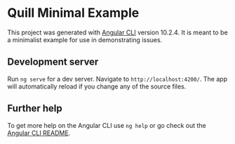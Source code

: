 # Quill Minimal Example

This project was generated with [Angular CLI](https://github.com/angular/angular-cli) version 10.2.4. It is meant to be a minimalist example for use in demonstrating issues.

## Development server

Run `ng serve` for a dev server. Navigate to `http://localhost:4200/`. The app will automatically reload if you change any of the source files.

## Further help

To get more help on the Angular CLI use `ng help` or go check out the [Angular CLI README](https://github.com/angular/angular-cli/blob/master/README.md).
